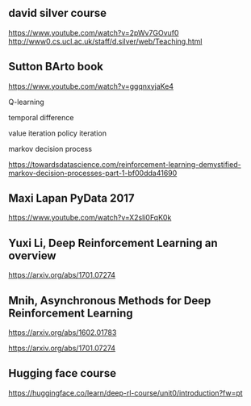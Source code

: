 
## david silver course

https://www.youtube.com/watch?v=2pWv7GOvuf0
http://www0.cs.ucl.ac.uk/staff/d.silver/web/Teaching.html

## Sutton BArto book

https://www.youtube.com/watch?v=ggqnxyjaKe4

Q-learning

temporal difference

value iteration
policy iteration

markov decision process

https://towardsdatascience.com/reinforcement-learning-demystified-markov-decision-processes-part-1-bf00dda41690

## Maxi Lapan PyData 2017
https://www.youtube.com/watch?v=X2sli0FqK0k

## Yuxi Li, Deep Reinforcement Learning an overview 

https://arxiv.org/abs/1701.07274

## Mnih, Asynchronous Methods for Deep Reinforcement Learning

https://arxiv.org/abs/1602.01783

https://arxiv.org/abs/1701.07274

## Hugging face course

https://huggingface.co/learn/deep-rl-course/unit0/introduction?fw=pt
